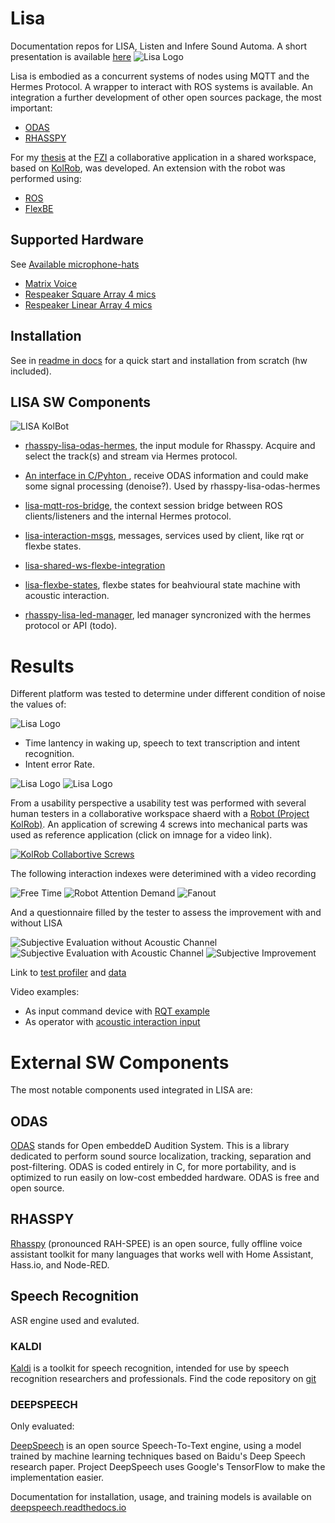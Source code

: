 # Lisa
Documentation repos for LISA, Listen and Infere Sound Automa. A short presentation is available [here](https://www.dropbox.com/s/1ddzlee5ejinccg/liviani_defense_presentation_hires.pdf?dl=0)
![Lisa Logo](https://github.com/lawrence-iviani/lisa/blob/main/img/lisa_logo_%201_lr.png)

Lisa is embodied as a concurrent systems of nodes using MQTT and the Hermes Protocol. A wrapper to interact with ROS systems is available.
An integration a further development of other open sources package, the most important:

* [ODAS](https://github.com/introlab/odas/wiki)
* [RHASSPY](https://rhasspy.readthedocs.io/en/latest/)

For my [thesis](https://www.dropbox.com/s/nq09ug1i9p7nsnz/Liviani_Thesis_booka4_final.pdf?dl=0) at the [FZI](https://www.fzi.de/de/forschung/forschungsfelder/detail/ffeld/service-robotik-und-mobile-manipulation/) a collaborative application in a shared workspace, based on [KolRob](http://kolrob.de/), was developed. 
An extension with the robot was performed using:
* [ROS](https://www.ros.org/)
* [FlexBE](http://wiki.ros.org/flexbe)

## Supported Hardware
See [Available microphone-hats](https://github.com/lawrence-iviani/lisa/blob/main/docs/install.md#microphone-hats)

* [Matrix Voice](https://matrix-io.github.io/matrix-documentation/matrix-voice/overview/)
* [Respeaker Square Array 4 mics](https://wiki.seeedstudio.com/ReSpeaker_4_Mic_Array_for_Raspberry_Pi/)
* [Respeaker Linear Array 4 mics](https://wiki.seeedstudio.com/ReSpeaker_4-Mic_Linear_Array_Kit_for_Raspberry_Pi/)

## Installation

See in  [readme in docs](https://github.com/lawrence-iviani/lisa/blob/main/docs/readme.md) for a quick start and installation from scratch (hw included).


## LISA SW Components

![LISA KolBot](https://github.com/lawrence-iviani/lisa/blob/main/img/LISA-KolRob-integration.png)

* [rhasspy-lisa-odas-hermes](https://github.com/lawrence-iviani/rhasspy-lisa-odas-hermes), the input module for Rhasspy. Acquire and select the track(s) and stream via Hermes protocol.

* [An interface in C/Pyhton ](https://github.com/lawrence-iviani/lisa-odas), receive ODAS information and could make some signal processing (denoise?). Used by rhasspy-lisa-odas-hermes

* [lisa-mqtt-ros-bridge](https://github.com/lawrence-iviani/lisa-mqtt-ros-bridge), the context session bridge between ROS clients/listeners and the internal Hermes protocol.

* [lisa-interaction-msgs](https://github.com/lawrence-iviani/lisa-interaction-msgs), messages, services used by client, like rqt or flexbe states.

* [lisa-shared-ws-flexbe-integration](https://github.com/lawrence-iviani/lisa_shared_ws_flexbe_integration)

* [lisa-flexbe-states](https://github.com/lawrence-iviani/lisa-flexbe-states), flexbe states for beahvioural state machine with acoustic interaction.

* [rhasspy-lisa-led-manager](https://github.com/lawrence-iviani/rhasspy-lisa-led-manager), led manager syncronized with the hermes protocol or API (todo).

# Results

Different platform was tested to determine under different condition of noise the values of:

![Lisa Logo](https://github.com/lawrence-iviani/lisa/blob/main/img/setup_basic.png)

* Time lantency in waking up, speech to text transcription and intent recognition.
* Intent error Rate.

![Lisa Logo](https://github.com/lawrence-iviani/lisa/blob/main/img/snr_vs_ier.png)
![Lisa Logo](https://github.com/lawrence-iviani/lisa/blob/main/img/latency_times_source70db.png)

From a usability perspective a usability test was performed with several human testers in a collaborative workspace shaerd with a [Robot (Project KolRob)](http://kolrob.de/). An application of screwing  4 screws into mechanical parts was used as reference application (click on imnage for a video link).

[![KolRob Collabortive Screws](https://github.com/lawrence-iviani/lisa/blob/main/img/kolbot_3.png)](https://www.youtube.com/watch?v=tPZQSKHbyq8&list=PLNwYeWqirr_4pzVoIIvbSWgzg_S10A9QT&index=10)

The following interaction indexes were deterimined with a video recording

![Free Time](https://github.com/lawrence-iviani/lisa/blob/main/img/FT.png)
![Robot Attention Demand](https://github.com/lawrence-iviani/lisa/blob/main/img/RAD.png)
![Fanout](https://github.com/lawrence-iviani/lisa/blob/main/img/FANOUT.png)


And a questionnaire filled by the tester to assess the improvement with and without LISA

![Subjective Evaluation without Acoustic Channel](https://github.com/lawrence-iviani/lisa/blob/main/img/subj_validation_1.png)
![Subjective Evaluation with Acoustic Channel](https://github.com/lawrence-iviani/lisa/blob/main/img/subj_validation_2.png)
![Subjective Improvement](https://github.com/lawrence-iviani/lisa/blob/main/img/subj_validation_3.png)

Link to [test profiler](https://github.com/lawrence-iviani/lisa_profiler) and [data]()

Video examples:

* As input command device with [RQT example](https://www.dropbox.com/home/video%20lisa?preview=RQT_1.avi)
* As operator with [acoustic interaction input](https://www.dropbox.com/s/i7w6ukjgry3g6cm/operator_kolrob.avi?dl=0)


# External SW Components

The most notable components used integrated in LISA are:

## ODAS
[ODAS](https://github.com/introlab/odas) stands for Open embeddeD Audition System. This is a library dedicated to perform sound source localization, tracking, separation and post-filtering. ODAS is coded entirely in C, for more portability, and is optimized to run easily on low-cost embedded hardware. ODAS is free and open source.


## RHASSPY 

[Rhasspy](https://rhasspy.readthedocs.io/en/latest/) (pronounced RAH-SPEE) is an open source, fully offline voice assistant toolkit for many languages that works well with Home Assistant, Hass.io, and Node-RED.

## Speech Recognition

ASR engine used and evaluted.

### KALDI 

[Kaldi](https://kaldi-asr.org/) is a toolkit for speech recognition, intended for use by speech recognition researchers and professionals. Find the code repository on [git](http://github.com/kaldi-asr/kaldi)

### DEEPSPEECH

Only evaluated:

[DeepSpeech](https://github.com/mozilla/DeepSpeech) is an open source Speech-To-Text engine, using a model trained by machine learning techniques based on Baidu's Deep Speech research paper. Project DeepSpeech uses Google's TensorFlow to make the implementation easier.

Documentation for installation, usage, and training models is available on [deepspeech.readthedocs.io](http://deepspeech.readthedocs.io/?badge=latest)


